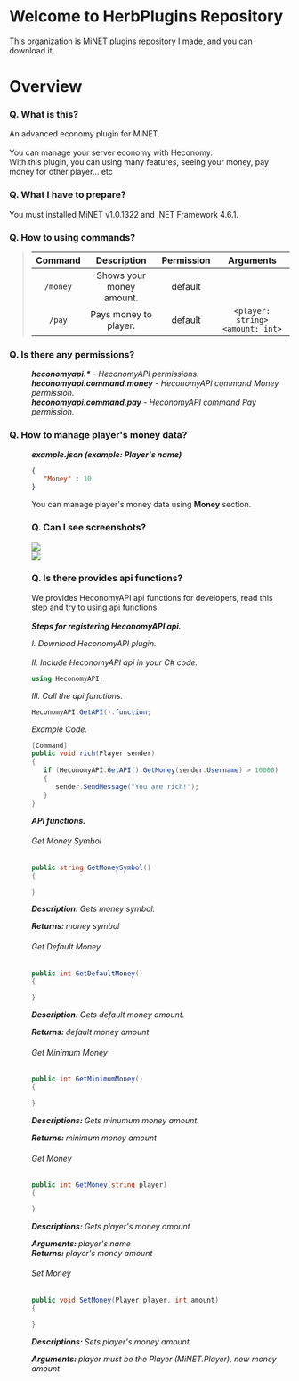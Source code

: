 

# Welcome to HerbPlugins Repository

This organization is MiNET plugins repository I made, and you can download it.

# Overview

### Q. What is this?

An advanced economy plugin for MiNET.
<br>
<br>
You can manage your server economy with Heconomy.
<br>
With this plugin, you can using many features, seeing your money, pay money for other player... etc

### Q. What I have to prepare?

You must installed MiNET v1.0.1322 and .NET Framework 4.6.1.

### Q. How to using commands?

> | Command | Description | Permission | Arguments |
> | :-------: | :-------: | :-------: | :-------: |
> | `/money` | Shows your money amount. | default |  |
> | `/pay` | Pays money to player. | default | `<player: string> <amount: int>` |  |

### Q. Is there any permissions?

<dd><i><b>heconomyapi.*</b> - HeconomyAPI permissions.</i></dd>
<dd><i><b>heconomyapi.command.money</b> - HeconomyAPI command Money permission.</i></dd>
<dd><i><b>heconomyapi.command.pay</b> - HeconomyAPI command Pay permission.</i></dd>

### Q. How to manage player's money data?

<dd><i><b>example.json (example: Player's name)</b></i><dd>

```json
{
   "Money" : 10
}
```

You can manage player's money data using **Money** section.

### Q. Can I see screenshots?

<img src="http://i.imgur.com/mMcVJJQ.jpg"/>
<br>
<img src="http://i.imgur.com/4mcjFmc.jpg"/>

### Q. Is there provides api functions?

We provides HeconomyAPI api functions for developers, read this step and try to using api functions.
<br>
<br>
<bb><i><b>Steps for registering HeconomyAPI api.</b></i><dd>

*I. Download HeconomyAPI plugin.*
<br>
<br>
*II. Include HeconomyAPI api in your C# code.*

```c#
using HeconomyAPI;
```

*III. Call the api functions.*

```c#
HeconomyAPI.GetAPI().function;
```

*Example Code.*

```c#       
[Command]       
public void rich(Player sender)       
{           
   if (HeconomyAPI.GetAPI().GetMoney(sender.Username) > 10000)
   {
      sender.SendMessage("You are rich!");   
   }
}
```

<bb><i><b>API functions.</b></i><dd>

###### Get Money Symbol
```c#
public string GetMoneySymbol()
{

}
```
<bb><i><b>Description: </b>Gets money symbol.</i><dd>
<bb><i><b>Returns: </b>money symbol</i><dd>

###### Get Default Money
```c#
public int GetDefaultMoney()
{

}
```
<bb><i><b>Description: </b>Gets default money amount.</i><dd>
<bb><i><b>Returns: </b>default money amount</i><dd>

###### Get Minimum Money
```c#
public int GetMinimumMoney()
{

}
```
<bb><i><b>Descriptions: </b>Gets minumum money amount.</i><dd>
<bb><i><b>Returns: </b>minimum money amount</i><dd>

###### Get Money
```c#
public int GetMoney(string player)
{

}
```
<bb><i><b>Descriptions: </b>Gets player's money amount.</i><dd>
<bb><i><b>Arguments: </b>player's name</i><dd>
<bb><i><b>Returns: </b>player's money amount</i><dd>

###### Set Money
```c#
public void SetMoney(Player player, int amount)
{

}
```
<bb><i><b>Descriptions: </b>Sets player's money amount.</i><dd>
<bb><i><b>Arguments: </b>player must be the Player (MiNET.Player), new money amount</i><dd>

